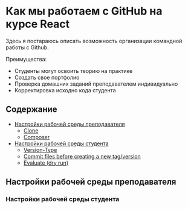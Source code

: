 # Как мы работаем с GitHub на курсе React

Здесь я постараюсь описать возможность организации командной работы с Github. 

Преимущества:
 - Студенты могут освоить теорию на практике
 - Создать свое портфолио
 - Проверка домашних заданий преподавателем индивидуально
 - Корректировка исходно кода студента

## Содержание
- [Настройки рабочей среды преподавателя](#teachersworkflow)
  - [Clone](#clone)
  - [Composer](#composer)
- [Настройки рабочей среды студента](#studentworkflow)
  - [Version-Type](#version-type)
  - [Commit files before creating a new tag/version](#commit-files-before-creating-a-new-tagversion)
  - [Evaluate (dry run)](#evaluate-dry-run)

<a name="teachersworkflow"></a>
## Настройки рабочей среды преподавателя 

### Настройки рабочей среды студента
